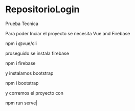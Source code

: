 # RepositorioLogin
Prueba Tecnica

Para poder Inciar el proyecto se necesita Vue and Firebase 

npm i @vue/cli

proseguido se instala firebase

npm i firebase

y instalamos bootstrap

npm i bootstrap

y corremos el proyecto con

npm run serve|
